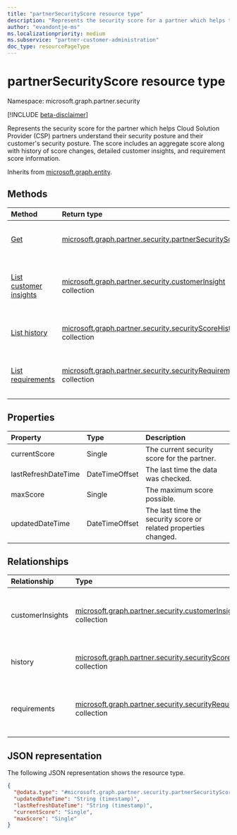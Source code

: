 ```yaml
---
title: "partnerSecurityScore resource type"
description: "Represents the security score for a partner which helps them understand their security posture"
author: "evandontje-ms"
ms.localizationpriority: medium
ms.subservice: "partner-customer-administration"
doc_type: resourcePageType
---
```


# partnerSecurityScore resource type

Namespace: microsoft.graph.partner.security

[!INCLUDE [beta-disclaimer](../../includes/beta-disclaimer.md)]

Represents the security score for the partner which helps Cloud Solution Provider (CSP) partners understand their security posture and their customer's security posture. The score includes an aggregate score along with history of score changes, detailed customer insights, and requirement score information.

Inherits from [microsoft.graph.entity](../resources/entity.md).

## Methods
|Method|Return type|Description|
|:---|:---|:---|
|[Get](../api/partner-security-partnersecurityscore-get.md)|[microsoft.graph.partner.security.partnerSecurityScore](../resources/partner-security-partnersecurityscore.md)|Read the properties and relationships of a [partnerSecurityScore](../resources/partner-security-partnersecurityscore.md) object.|
|[List customer insights](../api/partner-security-partnersecurityscore-list-customerinsights.md)|[microsoft.graph.partner.security.customerInsight](../resources/partner-security-customerinsight.md) collection|Get a list of the **customerInsight** data to learn more about the partner's customer security posture.|
|[List history](../api/partner-security-partnersecurityscore-list-history.md)|[microsoft.graph.partner.security.securityScoreHistory](../resources/partner-security-securityscorehistory.md) collection|Lists the history of security score changes for the partner..|
|[List requirements](../api/partner-security-partnersecurityscore-list-requirements.md)|[microsoft.graph.partner.security.securityRequirement](../resources/partner-security-securityrequirement.md) collection|Get the security requirement resources from the **requirements** navigation property.|

## Properties
|Property|Type|Description|
|:---|:---|:---|
|currentScore|Single|The current security score for the partner.|
|lastRefreshDateTime|DateTimeOffset|The last time the data was checked.|
|maxScore|Single|The maximum score possible.|
|updatedDateTime|DateTimeOffset|The last time the security score or related properties changed.|

## Relationships
|Relationship|Type|Description|
|:---|:---|:---|
|customerInsights|[microsoft.graph.partner.security.customerInsight](../resources/partner-security-customerinsight.md) collection|Contains customer-specific information for certain requirements.|
|history|[microsoft.graph.partner.security.securityScoreHistory](../resources/partner-security-securityscorehistory.md) collection|Contains a list of recent score changes.|
|requirements|[microsoft.graph.partner.security.securityRequirement](../resources/partner-security-securityrequirement.md) collection|Contains the list of security requirements that make up the score.|

## JSON representation
The following JSON representation shows the resource type.
<!-- {
  "blockType": "resource",
  "keyProperty": "id",
  "@odata.type": "microsoft.graph.partner.security.partnerSecurityScore",
  "baseType": "microsoft.graph.entity",
  "openType": false
}
-->
``` json
{
  "@odata.type": "#microsoft.graph.partner.security.partnerSecurityScore",
  "updatedDateTime": "String (timestamp)",
  "lastRefreshDateTime": "String (timestamp)",
  "currentScore": "Single",
  "maxScore": "Single"
}
```


